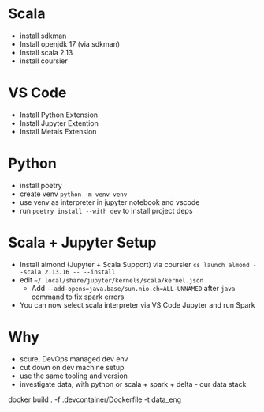 # Scala
- install sdkman
- Install openjdk 17 (via sdkman)
- Install scala 2.13
- install coursier
# VS Code
- Install Python Extension
- Install Jupyter Extention
- Install Metals Extension
# Python
- install poetry
- create venv `python -m venv venv`
- use venv as interpreter in jupyter notebook and vscode
- run `poetry install --with dev` to install project deps
# Scala + Jupyter Setup
- Install almond (Jupyter + Scala Support) via coursier `cs launch almond --scala 2.13.16 -- --install`
- edit `~/.local/share/jupyter/kernels/scala/kernel.json`
    - Add `--add-opens=java.base/sun.nio.ch=ALL-UNNAMED` after `java` command to fix spark errors
- You can now select scala interpreter via VS Code Jupyter and run Spark

# Why
- scure, DevOps managed dev env
- cut down on dev machine setup
- use the same tooling and version
- investigate data, with python or scala + spark + delta - our data stack

docker build . -f .devcontainer/Dockerfile -t data_eng